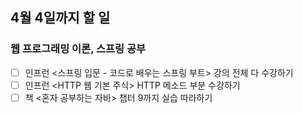 ## 4월 4일까지 할 일
### 웹 프로그래밍 이론, 스프링 공부
- [ ] 인프런 <스프링 입문 - 코드로 배우는 스프링 부트> 강의 전체 다 수강하기
- [ ] 인프런 <HTTP 웹 기본 주식> HTTP 메소드 부분 수강하기
- [ ] 책 <혼자 공부하는 자바> 챕터 9까지 실습 따라하기
